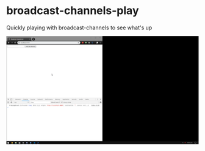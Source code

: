 # broadcast-channels-play

Quickly playing with broadcast-channels to see what's up

![Gif of broadcast channels communicating cross-tabs](demo.gif)
